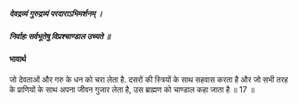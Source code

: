 ##### देवद्रव्यं गुरुद्रव्यं परदाराऽभिमर्शनम् ।
##### निर्वाहः सर्वभूतेषु विप्रश्चाण्डाल उच्यते ॥

#### भावार्थ

जो देवताओं और गरु के धन को चरा लेता है. दसरों की स्त्रियों के साथ सहवास करता है और जो सभी तरह के प्राणियों के साथ अपना जीवन गुजार लेता है, उस ब्राह्मण को चाण्डाल कहा जाता है ॥ 17 ॥